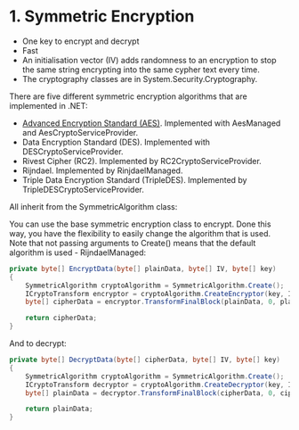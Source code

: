 # 1\. Symmetric Encryption

- One key to encrypt and decrypt
- Fast
- An initialisation vector (IV) adds randomness to an encryption to stop the same string encrypting into the same cypher text every time.
- The cryptography classes are in System.Security.Cryptography.



There are five different symmetric encryption algorithms that are implemented in .NET:

- [Advanced Encryption Standard (AES)](2.%20Advanced%20Encryption%20Standard%20%28AES%29.md). Implemented with AesManaged and AesCryptoServiceProvider.
- Data Encryption Standard (DES). Implemented with DESCryptoServiceProvider.
- Rivest Cipher (RC2). Implemented by RC2CryptoServiceProvider.
- Rijndael. Implemented by RinjdaelManaged.
- Triple Data Encryption Standard (TripleDES). Implemented by TripleDESCryptoServiceProvider.



All inherit from the SymmetricAlgorithm class:









You can use the base symmetric encryption class to encrypt. Done this way, you have the flexibility to easily change the algorithm that is used. Note that not passing arguments to Create() means that the default algorithm is used - RijndaelManaged:

```csharp
private byte[] EncryptData(byte[] plainData, byte[] IV, byte[] key)
{
    SymmetricAlgorithm cryptoAlgorithm = SymmetricAlgorithm.Create();
    ICryptoTransform encryptor = cryptoAlgorithm.CreateEncryptor(key, IV);
    byte[] cipherData = encryptor.TransformFinalBlock(plainData, 0, plainData.Length);

    return cipherData;
}
```

And to decrypt:

```csharp
private byte[] DecryptData(byte[] cipherData, byte[] IV, byte[] key)
{
    SymmetricAlgorithm cryptoAlgorithm = SymmetricAlgorithm.Create();
    ICryptoTransform decryptor = cryptoAlgorithm.CreateDecryptor(key, IV);
    byte[] plainData = decryptor.TransformFinalBlock(cipherData, 0, cipherData.Length);

    return plainData;
}
```
<!--stackedit_data:
eyJoaXN0b3J5IjpbLTEyNjA1NzU3MDksLTE0ODE3ODQ4NDZdfQ
==
-->